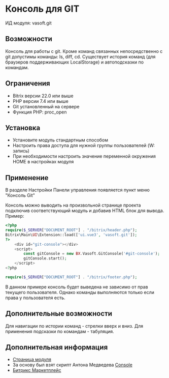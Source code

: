 # Консоль для GIT 

ИД модуля: vasoft.git

## Возможности
Консоль для работы с git. Кроме команд связанных непосредственно с git допустимы команды: ls, diff, cd.
Существует история команд (для браузеров поддерживающих LocalStorage) и автоподсказки по командам.

## Ограничения
- Bitrix версии 22.0 или выше
- PHP версии 7.4 или выше
- Git установленный на сервере
- Функция PHP: proc_open

## Установка
- Установите модуль стандартным способом
- Настроить права доступа для нужной группы пользователей (W: запись)
- При необходимости настроить значение переменной окружения HOME в настройках модуля

## Применение
В разделе Настройки Панели управления появляется пункт меню "Консоль Git"

Консоль можно выводить на произвольной странице проекта подключив соответствующий модуль и добавив HTML блок для вывода. Пример:
```php
<?php
require($_SERVER["DOCUMENT_ROOT"] . "/bitrix/header.php");
Bitrix\Main\UI\Extension::load(['ui.vue3', 'vasoft.git']);
?>
    <div id="git-console"></div>
    <script>
        const gitConsole = new BX.Vasoft.GitConsole('#git-console');
        gitConsole.start();
    </script>
<?php

require($_SERVER["DOCUMENT_ROOT"] . "/bitrix/footer.php");
```
В данном примере консоль будет выведена не зависимо от прав текущего пользователя. Однако команды выполняются только если права у пользователя есть.

## Дополнительные возможности
Для навигации по истории команд - стрелки вверх и вниз.
Для применения подсказки по командам - табуляция.

## Дополнительная информация
- [Страница модуля](https://va-soft.ru/market/git/)
- За основу был взят скрипт Антона Медведева [Console](https://github.com/elfet/console)
- [Битрикс Маркетплейс](http://marketplace.1c-bitrix.ru/solutions/vasoft.git/)

